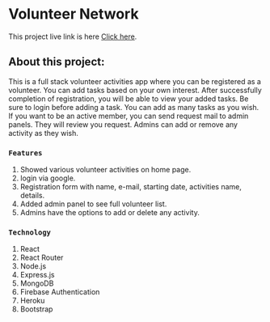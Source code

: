 # Volunteer Network

This project live link is here [Click here](https://volunteer-network-ef243.web.app/).

## About this project:

This is a full stack volunteer activities app where you can be registered as a volunteer. You can add tasks based on your own interest. After successfully completion of registration, you will be able to view your added tasks. Be sure to login before adding a task. You can add as many tasks as you wish. If you want to be an active member, you can send request mail to admin panels. They will review you request. Admins can add or remove any activity as they wish.

### `Features`

1. Showed various volunteer activities on home page.
2. login via google. 
3. Registration form with name, e-mail, starting date, activities name, details.
4. Added admin panel to see full volunteer list.
5. Admins have the options to add or delete any activity.

### `Technology`

1. React
2. React Router
3. Node.js
4. Express.js
5. MongoDB
6. Firebase Authentication
7. Heroku
8. Bootstrap
